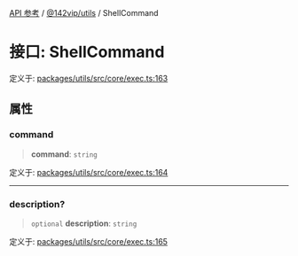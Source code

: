 [API 参考](../../../index.md) / [@142vip/utils](../index.md) / ShellCommand

# 接口: ShellCommand

定义于: [packages/utils/src/core/exec.ts:163](https://github.com/142vip/core-x/blob/7cfc2fa6b24172631d6526590fc6ea4be89357c6/packages/utils/src/core/exec.ts#L163)

## 属性

### command

> **command**: `string`

定义于: [packages/utils/src/core/exec.ts:164](https://github.com/142vip/core-x/blob/7cfc2fa6b24172631d6526590fc6ea4be89357c6/packages/utils/src/core/exec.ts#L164)

***

### description?

> `optional` **description**: `string`

定义于: [packages/utils/src/core/exec.ts:165](https://github.com/142vip/core-x/blob/7cfc2fa6b24172631d6526590fc6ea4be89357c6/packages/utils/src/core/exec.ts#L165)
